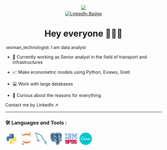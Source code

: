 <div id="header" align="center">
  <img src="https://i.pinimg.com/originals/fc/71/63/fc71635c7f1b09ed30413f59bb749582.gif" width="200"/>
</div>
<div id="badges" align="center">
  <a href="https://www.linkedin.com/in/alinanekrash/">
    <img src="https://img.shields.io/badge/LinkedIn-blue?style=for-the-badge&logo=linkedin&logoColor=white" alt="LinkedIn Badge"/>
  </a>
  <h1>
    Hey everyone 🙋🏻‍♀️
  </h1>
</div>
:woman_technologist: I am data analyst

- :briefcase: Currently working as Senior analyst in the field of transport and infrastructures

- :chart_with_upwards_trend: Make econometric models using Python, Eviews, Gretl

- :computer: Work with large databases

- :dart: Curious about the reasons for everything

Contact me by LinkedIn :arrow_upper_right:

---

### :hammer_and_wrench: Languages and Tools :
<div>
  <img src="https://github.com/devicons/devicon/blob/master/icons/python/python-original.svg" title="Python" alt="Python" width="40" height="40"/>&nbsp;
  <img src="https://github.com/devicons/devicon/blob/master/icons/jupyter/jupyter-original.svg" title="Jupyter" alt="Jupyter" width="40" height="40"/>&nbsp;
  <img src="https://github.com/devicons/devicon/blob/master/icons/mysql/mysql-original.svg" title="MySQL" alt="MySQL" width="40" height="40"/>&nbsp;
  <img src="https://github.com/devicons/devicon/blob/master/icons/postgresql/postgresql-original.svg" title="PostgreSQL" alt="PostgreSQL" width="40" height="40"/>&nbsp;
  <img src="https://github.com/devicons/devicon/blob/master/icons/spss/spss-original.svg" title="SPSS" alt="SPSS" width="40" height="40"/>&nbsp;
  <img src="https://github.com/devicons/devicon/blob/master/icons/canva/canva-original.svg" title="Canva" alt="Canva " width="40" height="40"/>&nbsp;
</div>
